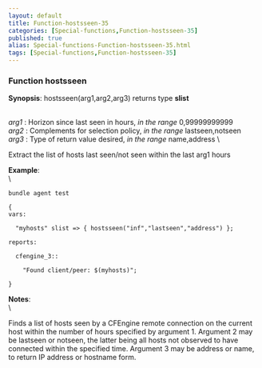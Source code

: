 ```yaml
---
layout: default
title: Function-hostsseen-35
categories: [Special-functions,Function-hostsseen-35]
published: true
alias: Special-functions-Function-hostsseen-35.html
tags: [Special-functions,Function-hostsseen-35]
---
```


### Function hostsseen

**Synopsis**: hostsseen(arg1,arg2,arg3) returns type **slist**

\
 *arg1* : Horizon since last seen in hours, *in the range* 0,99999999999
\
 *arg2* : Complements for selection policy, *in the range*
lastseen,notseen \
 *arg3* : Type of return value desired, *in the range* name,address \

Extract the list of hosts last seen/not seen within the last arg1 hours

**Example**:\
 \

~~~~ {.verbatim}
bundle agent test

{
vars:

  "myhosts" slist => { hostsseen("inf","lastseen","address") };

reports:

  cfengine_3::

    "Found client/peer: $(myhosts)";

}
~~~~

**Notes**:\
 \

Finds a list of hosts seen by a CFEngine remote connection on the
current host within the number of hours specified by argument 1.
Argument 2 may be lastseen or notseen, the latter being all hosts not
observed to have connected within the specified time. Argument 3 may be
address or name, to return IP address or hostname form.
